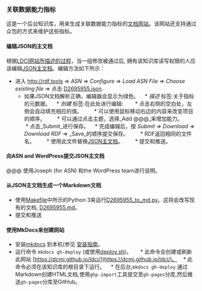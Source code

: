 ### 关联数据能力指标

这是一个后台知识库，用来生成关联数据能力指标的[文档网站](https://dcmi.github.io/ldci/)。该网站还支持通过众包的方式来维护这些指标。

#### 编辑JSON的主文档

根据[LDCI网站所描述的过程](https://dcmi.github.io/ldci/process/)，当一组修改被通过后, 拥有该知识库读写权限的人应该编辑[JSON主文档](https://github.com/dcmi/ldci/blob/master/docs/D2695955.json)。编辑方法如下所示：

* 进入 http://rdf.tools => _ASN_ => _Configure_ => _Load ASN File_ => _Choose existing file_ => 点击 [D2695955.json](https://github.com/dcmi/ldci/blob/master/docs/D2695955.json).  
    * 如果JSON文档解析正确，编辑器会显示为绿色。
    * _描述_ 标签:关于指标的元数据。
    * _创建_ 标签:在此处进行编辑:
        * 点击右侧的空白处，左侧会自动填充相应的值。
        * 可以使用鼠标移动右边的内容来改变项目的顺序。
        * 可以通过点击主题，选择_Add @@@_来增加能力。
        * 点击_Submit_进行保存。
    * 完成编辑后，按  _Submit_ => _Download_ => _Download RDF_ => _Save_的顺序提交保存。
        * RDF返回相同的文件名。
        * 使用此文件替换[JSON主文档](https://github.com/dcmi/ldci/blob/master/docs/D2695955.json)。
        * 提交和推送。

####  向ASN and WordPress提交JSON主文档

@@@ 使用Joseph (for ASN) 和the WordPress team进行说明。

#### 从JSON主文档生成一个Markdown文档

* 使用[Makefile](https://github.com/dcmi/ldci/blob/master/docs/Makefile)中所示的Python 3来运行[D2695955_to_md.py](https://github.com/dcmi/ldci/blob/master/docs/D2695955_to_md.py)。这将会改写现有的文档, [D2695955.md](https://github.com/dcmi/ldci/blob/master/docs/D2695955.md)。  
* 提交和推送

#### 使用MkDocs来创建网站

* 安装[mkdocs](http://mkdocs.org) 到本机(参见 [安装指南](http://www.mkdocs.org/#installation)。
* 运行命令 `mkdocs gh-deploy` (或使用[deploy.sh](https://github.com/dcmi/ldci/blob/master/deploy.sh))。   
    * 此命令会创建或刷新此网站 [https://dcmi.github.io/ldci/](https://dcmi.github.io/ldci/)。 
    * 此命令必须在该知识库的根目录下运行。 
    * 在后台,`mkdocs gh-deploy` 通过Markdown创建HTML文档,使用`ghp-import`工具提交至`gh-pages`分库,然后推送`gh-pages`分库至GitHub。

